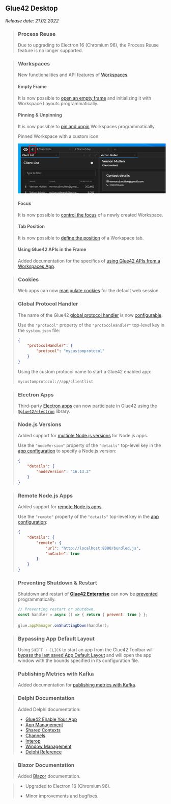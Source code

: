## Glue42 Desktop

*Release date: 21.02.2022*

<glue42 name="addClass" class="breakingChanges" element="p" text="Breaking Changes">

> ### Process Reuse
>
> Due to upgrading to Electron 16 (Chromium 96), the Process Reuse feature is no longer supported.

<glue42 name="addClass" class="newFeatures" element="p" text="New Features">

> ### Workspaces
>
> New functionalities and API features of [Workspaces](../../../glue42-concepts/windows/workspaces/overview/index.html).
>
> #### Empty Frame
>
> It is now possible to [open an empty frame](../../../glue42-concepts/windows/workspaces/javascript/index.html#frame-empty_frame) and initializing it with Workspace Layouts programmatically.
>
> #### Pinning & Unpinning
>
> It is now possible to [pin and unpin](../../../glue42-concepts/windows/workspaces/javascript/index.html#workspace-pinning__unpinning_workspaces) Workspaces programmatically.
>
> Pinned Workspace with a custom icon:
>
> ![Pinned Workspace](../../../images/workspaces/pinned-workspace.png)
>
> #### Focus
>
> It is now possible to [control the focus](../../../glue42-concepts/windows/workspaces/javascript/index.html#workspace-focusing_a_workspace) of a newly created Workspace.
>
> #### Tab Position
>
> It is now possible to [define the position](../../../glue42-concepts/windows/workspaces/javascript/index.html#workspace-positioning_a_workspace) of a Workspace tab.
>
> #### Using Glue42 APIs in the Frame
>
> Added documentation for the specifics of [using Glue42 APIs from a Workspaces App](../../../glue42-concepts/windows/workspaces/overview/index.html#extending_workspaces-using_glue42_apis_in_the_frame).


> ### Cookies
>
> Web apps can now [manipulate cookies](../../../glue42-concepts/glue42-platform-features/index.html#cookies) for the default web session.

> ### Global Protocol Handler
>
> The name of the Glue42 [global protocol handler](../../../glue42-concepts/glue42-platform-features/index.html#global_protocol_handler) is now [configurable](../../how-to/rebrand-glue42/functionality/index.html#other_system_configurations-global_protocol_handler).
>
> Use the `"protocol"` property of the `"protocolHandler"` top-level key in the `system.json` file:
>
> ```json
> {
>     "protocolHandler": {
>         "protocol": "mycustomprotocol"
>     }
> }
> ```
>
> Using the custom protocol name to start a Glue42 enabled app:
>
> ```cmd
> mycustomprotocol://app/clientlist
> ```

> ### Electron Apps
>
> Third-party [Electron apps](../../how-to/glue42-enable-your-app/electron/index.html) can now participate in Glue42 using the [`@glue42/electron`](https://www.npmjs.com/package/@glue42/electron) library.

> ### Node.js Versions
>
> Added support for [multiple Node.js versions](../../../developers/configuration/application/index.html#app_configuration-nodejs-using_different_nodejs_versions) for Node.js apps.
>
> Use the `"nodeVersion"` property of the `"details"` top-level key in the [app configuration](../../../developers/configuration/application/index.html#app_configuration-nodejs) to specify a Node.js version:
>
> ```json
> {
>     "details": {
>         "nodeVersion": "16.13.2"
>     }
> }
> ```

> ### Remote Node.js Apps
>
> Added support for [remote Node.js apps](../../../developers/configuration/application/index.html#app_configuration-nodejs-remote).
>
> Use the `"remote"` property of the `"details"` top-level key in the [app configuration](../../../developers/configuration/application/index.html#app_configuration-nodejs):
>
> ```json
> {
>     "details": {
>         "remote": {
>             "url": "http://localhost:8080/bundled.js",
>             "noCache": true
>         }
>     }
> }
> ```

> ### Preventing Shutdown & Restart
>
> Shutdown and restart of [**Glue42 Enterprise**](https://glue42.com/enterprise/) can now be [prevented](../../../glue42-concepts/application-management/javascript/index.html#events-shutdown) programmatically.
>
> ```javascript
> // Preventing restart or shutdown.
> const handler = async () => { return { prevent: true } };
>
> glue.appManager.onShuttingDown(handler);
> ```

> ### Bypassing App Default Layout
>
> Using `SHIFT + CLICK` to start an app from the Glue42 Toolbar will [bypass the last saved App Default Layout](../../../glue42-concepts/windows/layouts/overview/index.html#bypassing_app_default_layouts) and will open the app window with the bounds specified in its configuration file.

> ### Publishing Metrics with Kafka
>
> Added documentation for [publishing metrics with Kafka](../../../glue42-concepts/metrics/overview/index.html#publishing-publishing_with_kafka).

> ### Delphi Documentation
>
> Added Delphi documentation:
>
> - [Glue42 Enable Your App](../../how-to/glue42-enable-your-app/delphi/index.html)
> - [App Management](../../../glue42-concepts/application-management/delphi/index.html)
> - [Shared Contexts](../../../glue42-concepts/data-sharing-between-apps/shared-contexts/delphi/index.html)
> - [Channels](../../../glue42-concepts/data-sharing-between-apps/channels/delphi/index.html)
> - [Interop](../../../glue42-concepts/data-sharing-between-apps/interop/delphi/index.html)
> - [Window Management](../../../glue42-concepts/windows/window-management/delphi/index.html)
> - [Delphi Reference](../../how-to/glue42-enable-your-app/delphi/index.html#comdelphi_reference)

> ### Blazor Documentation
>
> Added [Blazor](../../how-to/glue42-enable-your-app/blazor/index.html) documentation.

<glue42 name="addClass" class="bugFixes" element="p" text="Improvements and Bug Fixes">

> - Upgraded to Electron 16 (Chromium 96).
>
> - Minor improvements and bugfixes.